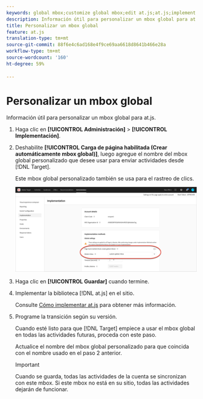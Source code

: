 ```yaml
---
keywords: global mbox;customize global mbox;edit at.js;at.js;implement at.js
description: Información útil para personalizar un mbox global para at.js.
title: Personalizar un mbox global
feature: at.js
translation-type: tm+mt
source-git-commit: 88f6e4c6ad168e4f9ce69aa6618d8641b466e28a
workflow-type: tm+mt
source-wordcount: '160'
ht-degree: 59%

---
```



# Personalizar un mbox global

Información útil para personalizar un mbox global para at.js.

1. Haga clic en **[!UICONTROL Administración]** > **[!UICONTROL Implementación]**.

1. Deshabilite **[!UICONTROL Carga de página habilitada (Crear automáticamente mbox global)]**, luego agregue el nombre del mbox global personalizado que desee usar para enviar actividades desde [!DNL Target].

   Este mbox global personalizado también se usa para el rastreo de clics.

   ![custom-global-mbox](/help/c-implementing-target/c-implementing-target-for-client-side-web/t-mbox-download/c-understanding-global-mbox/assets/custom-global-mbox.png)

1. Haga clic en **[!UICONTROL Guardar]** cuando termine.

1. Implementar la biblioteca [!DNL at.js] en el sitio.

   Consulte [Cómo implementar at.js](/help/c-implementing-target/c-implementing-target-for-client-side-web/how-to-deployatjs/how-to-deployatjs.md) para obtener más información.

1. Programe la transición según su versión.

   Cuando esté listo para que [!DNL Target] empiece a usar el mbox global en todas las actividades futuras, proceda con este paso.

   Actualice el nombre del mbox global personalizado para que coincida con el nombre usado en el paso 2 anterior.

   >[!IMPORTANT]
   >
   >Cuando se guarda, todas las actividades de la cuenta se sincronizan con este mbox. Si este mbox no está en su sitio, todas las actividades dejarán de funcionar.

